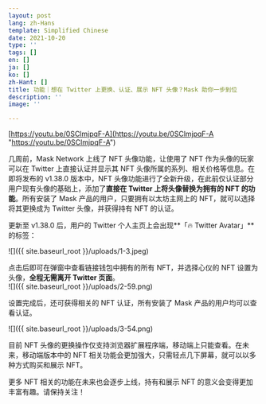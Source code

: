 ```yaml
---
layout: post
lang: zh-Hans
template: Simplified Chinese
date: 2021-10-20
type: ''
tags: []
en: []
ja: []
ko: []
zh-Hant: []
title: 功能｜想在 Twitter 上更换、认证、展示 NFT 头像？Mask 助你一步到位
description: ''
image: ''

---
```

[https://youtu.be/0SClmjpqF-A](https://youtu.be/0SClmjpqF-A "https://youtu.be/0SClmjpqF-A")

几周前，Mask Network 上线了 NFT 头像功能，让使用了 NFT 作为头像的玩家可以在 Twitter 上直接认证并显示其 NFT 头像所属的系列、相关价格等信息。在即将发布的 v1.38.0 版本中，NFT 头像功能进行了全新升级，在此前仅认证部分用户现有头像的基础上，添加了**直接在 Twitter 上将头像替换为拥有的 NFT 的功能**。所有安装了 Mask 产品的用户，只要拥有以太坊主网上的 NFT，就可以选择将其更换成为 Twitter 头像，并获得持有 NFT 的认证。

更新至 v1.38.0 后，用户的 Twitter 个人主页上会出现**「🔥 Twitter Avatar」**的标签：

![]({{ site.baseurl_root }}/uploads/1-3.jpeg)

点击后即可在弹窗中查看链接钱包中拥有的所有 NFT，并选择心仪的 NFT 设置为头像，**全程无需离开 Twitter 页面**。  
![]({{ site.baseurl_root }}/uploads/2-59.png)

设置完成后，还可获得相关的 NFT 认证，所有安装了 Mask 产品的用户均可以查看认证。

![]({{ site.baseurl_root }}/uploads/3-54.png)

目前 NFT 头像的更换操作仅支持浏览器扩展程序端，移动端上只能查看。在未来，移动端版本中的 NFT 相关功能会更加强大，只需轻点几下屏幕，就可以以多种方式购买和展示 NFT。

更多 NFT 相关的功能在未来也会逐步上线，持有和展示 NFT 的意义会变得更加丰富有趣。请保持关注！